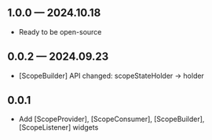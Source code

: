 ## 1.0.0 — 2024.10.18

* Ready to be open-source

## 0.0.2 — 2024.09.23

* [ScopeBuilder] API changed: scopeStateHolder -> holder

## 0.0.1

* Add [ScopeProvider], [ScopeConsumer], [ScopeBuilder], [ScopeListener] widgets
